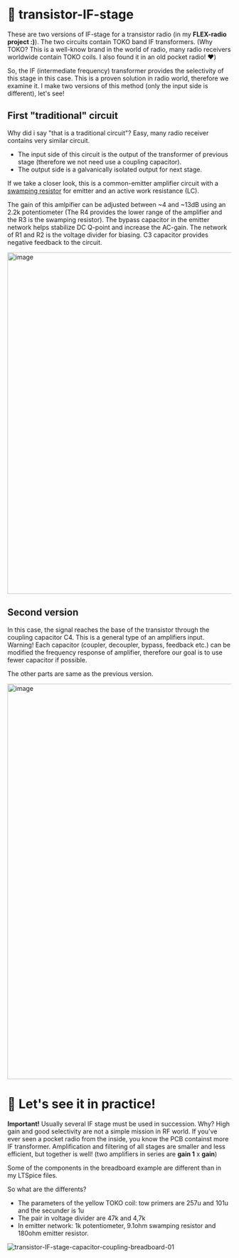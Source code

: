 # 🚀 transistor-IF-stage

These are two versions of IF-stage for a transistor radio (in my **FLEX-radio project :)**). The two circuits contain TOKO band IF transformers. (Why TOKO? This is a well-know brand in the world of radio, many radio receivers worldwide contain TOKO coils. I also found it in an old pocket radio! ❤️)

So, the IF (intermediate frequency) transformer provides the selectivity of this stage in this case. This is a proven solution in radio world, therefore we examine it. I make two versions of this method (only the input side is different), let's see!

## First "traditional" circuit

Why did i say "that is a traditional circuit"? Easy, many radio receiver contains very similar circuit.

- The input side of this circuit is the output of the transformer of previous stage (therefore we not need use a coupling capacitor).
- The output side is a galvanically isolated output for next stage.

If we take a closer look, this is a common-emitter amplifier circuit with a [swamping resistor](https://eng.libretexts.org/Bookshelves/Electrical_Engineering/Electronics/Semiconductor_Devices_-_Theory_and_Application_(Fiore)/07%3A_BJT_Small_Signal_Amplifiers/7.3%3A_Common_Emitter_Amplifier) for emitter and an active work resistance (LC).

The gain of this amlpifier can be adjusted between ~4 and ~13dB using an 2.2k potentiometer (The R4 provides the lower range of the amplifier and the R3 is the swamping resistor). The bypass capacitor in the emitter network helps stabilize DC Q-point and increase the AC-gain.  The network of R1 and R2 is the voltage divider for biasing. C3 capacitor provides negative feedback to the circuit. 

<img width="818" height="768" alt="image" src="https://github.com/user-attachments/assets/6dae7ce2-436a-4560-aa33-7ac8c9d8228a" />

## Second version

In this case, the signal reaches the base of the transistor through the coupling capacitor C4. This is a general type of an amplifiers input. Warning! Each capacitor (coupler, decoupler, bypass, feedback etc.) can be modified the frequency response of amplifier, therefore our goal is to use fewer capacitor if possible. 

The other parts are same as the previous version.

<img width="1219" height="889" alt="image" src="https://github.com/user-attachments/assets/22e32c0f-736a-4567-95d9-85379dfc822a" />

# 🖖 Let's see it in practice!

**Important!** Usually several IF stage must be used in succession. Why? High gain and good selectivity are not a simple mission in RF world. If you've ever seen a pocket radio from the inside, you know the PCB containst more IF transformer. Amplification and filtering of all stages are smaller and less efficient, but together is well! (two amplifiers in series are **gain 1** x **gain**)

Some of the components in the breadboard example are different than in my LTSpice files. 

So what are the differents?

- The parameters of the yellow TOKO coil: tow primers are 257u and 101u and the secunder is 1u
- The pair in voltage divider are 47k and 4,7k
- In emitter network: 1k potentiometer, 9.1ohm swamping resistor and 180ohm emitter resistor.

![transistor-IF-stage-capacitor-coupling-breadboard-01](https://github.com/user-attachments/assets/38157f20-46ee-4593-923a-6987cd377d34)

